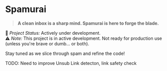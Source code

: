 # Spamurai

> **A clean inbox is a sharp mind. Spamurai is here to forge the blade.**

🚀 *Project Status:* Actively under development.  
⚠️ *Note:* This project is in active development. Not ready for production use (unless you're brave or dumb... or both).

Stay tuned as we slice through spam and refine the code!

TODO: Need to improve Unsub Link detecton, link safety check
